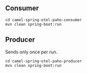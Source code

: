 ## Consumer
```
cd camel-spring-otel-paho-consumer
mvn clean spring-boot:run 
```

## Producer

Sends only once per run.
```
cd camel-spring-otel-paho-producer
mvn clean spring-boot:run 
```
